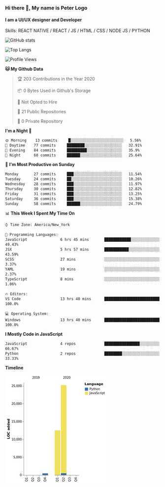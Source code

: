 ### Hi there 👋, My name is Peter Logo
#### I am a UI/UX designer and Developer
Skills: REACT NATIVE / REACT / JS / HTML / CSS / NODE JS / PYTHON

![GitHub stats](https://github-readme-stats.vercel.app/api?username=Together4&show_icons=true&count_private=true&theme=dark)

![Top Langs](https://github-readme-stats.vercel.app/api/top-langs/?username=Together4&theme=dark&layout=compact)

<!--START_SECTION:waka-->
![Profile Views](http://img.shields.io/badge/Profile%20Views-74-blue)

**🐱 My Github Data** 

> 🏆 203 Contributions in the Year 2020
 > 
> 📦 0 Bytes Used in Github's Storage 
 > 
> 🚫 Not Opted to Hire
 > 
> 📜 21 Public Repositories
 > 
> 🔑 0 Private Repository 
 > 
**I'm a Night 🦉** 

```text
🌞 Morning    13 commits     █░░░░░░░░░░░░░░░░░░░░░░░░   5.56% 
🌆 Daytime    77 commits     ████████░░░░░░░░░░░░░░░░░   32.91% 
🌃 Evening    84 commits     █████████░░░░░░░░░░░░░░░░   35.9% 
🌙 Night      60 commits     ██████░░░░░░░░░░░░░░░░░░░   25.64%

```
📅 **I'm Most Productive on Sunday** 

```text
Monday       27 commits     ███░░░░░░░░░░░░░░░░░░░░░░   11.54% 
Tuesday      24 commits     ██░░░░░░░░░░░░░░░░░░░░░░░   10.26% 
Wednesday    28 commits     ███░░░░░░░░░░░░░░░░░░░░░░   11.97% 
Thursday     30 commits     ███░░░░░░░░░░░░░░░░░░░░░░   12.82% 
Friday       31 commits     ███░░░░░░░░░░░░░░░░░░░░░░   13.25% 
Saturday     36 commits     ███░░░░░░░░░░░░░░░░░░░░░░   15.38% 
Sunday       58 commits     ██████░░░░░░░░░░░░░░░░░░░   24.79%

```


📊 **This Week I Spent My Time On** 

```text
⌚︎ Time Zone: America/New_York

💬 Programming Languages: 
JavaScript               6 hrs 45 mins       ████████████░░░░░░░░░░░░░   49.43% 
JSX                      5 hrs 57 mins       ███████████░░░░░░░░░░░░░░   43.59% 
SCSS                     27 mins             ░░░░░░░░░░░░░░░░░░░░░░░░░   3.37% 
YAML                     19 mins             ░░░░░░░░░░░░░░░░░░░░░░░░░   2.37% 
TypeScript               8 mins              ░░░░░░░░░░░░░░░░░░░░░░░░░   1.06%

🔥 Editors: 
VS Code                  13 hrs 40 mins      █████████████████████████   100.0%

💻 Operating System: 
Windows                  13 hrs 40 mins      █████████████████████████   100.0%

```

**I Mostly Code in JavaScript** 

```text
JavaScript               4 repos             ████████████████░░░░░░░░░   66.67% 
Python                   2 repos             ████████░░░░░░░░░░░░░░░░░   33.33%

```


**Timeline**

![Chart not found](https://github.com/Together4/Together4/blob/main/charts/bar_graph.png) 


<!--END_SECTION:waka-->


